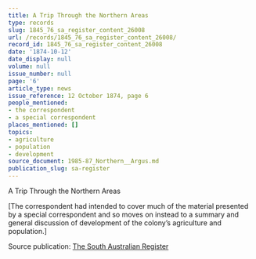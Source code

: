 ```yaml
---
title: A Trip Through the Northern Areas
type: records
slug: 1845_76_sa_register_content_26008
url: /records/1845_76_sa_register_content_26008/
record_id: 1845_76_sa_register_content_26008
date: '1874-10-12'
date_display: null
volume: null
issue_number: null
page: '6'
article_type: news
issue_reference: 12 October 1874, page 6
people_mentioned:
- the correspondent
- a special correspondent
places_mentioned: []
topics:
- agriculture
- population
- development
source_document: 1985-87_Northern__Argus.md
publication_slug: sa-register
---
```


A Trip Through the Northern Areas

[The correspondent had intended to cover much of the material presented by a special correspondent and so moves on instead to a summary and general discussion of development of the colony’s agriculture and population.]

Source publication: [The South Australian Register](/publications/sa-register/)
